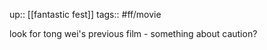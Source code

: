 ---
---
up:: [[fantastic fest]]
tags:: #ff/movie 

look for tong wei's previous film - something about caution?